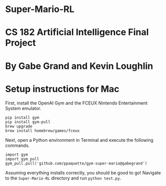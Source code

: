 # Super-Mario-RL
# CS 182 Artificial Intelligence Final Project
# By Gabe Grand and Kevin Loughlin

# Setup instructions for Mac
First, install the OpenAI Gym and the FCEUX Nintendo Entertainment System emulator.

    pip install gym
    pip install gym-pull
    brew upgrade
    brew install homebrew/games/fceux

Next, open a Python environment in Terminal and execute the following commands.

    import gym
    import gym_pull
    gym_pull.pull('github.com/ppaquette/gym-super-mario@gabegrand')

Assuming everything installs correctly, you should be good to go! Navigate to the `Super-Mario-RL` directory and run `python test.py`.
